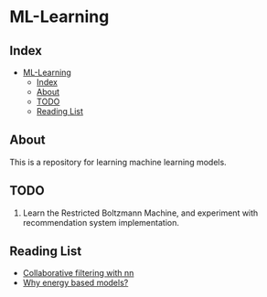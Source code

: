 # ML-Learning

## Index

- [ML-Learning](#ml-learning)
  - [Index](#index)
  - [About](#about)
  - [TODO](#todo)
  - [Reading List](#reading-list)

## About

This is a repository for learning machine learning models. 

## TODO
1. Learn the Restricted Boltzmann Machine, and experiment with recommendation system implementation.

## Reading List
- [Collaborative filtering with nn](https://www.width.ai/post/neural-collaborative-filtering)
- [Why energy based models?](https://physicsofebm.github.io/)
